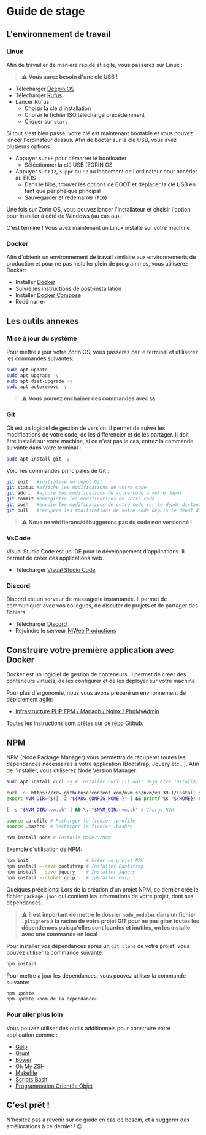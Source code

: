 # Guide de stage

## L'environnement de travail
### Linux
Afin de travailler de manière rapide et agile, vous passerez sur Linux :
> :warning: **Vous aurez besoin d'une clé USB !**
* Télécharger <a href="https://www.deepin.org/en/download/" target="_blank">Deepin OS</a>
* Télécharger <a href="https://rufus.ie/en/" target="_blank">Rufus</a>
* Lancer Rufus
  * Choisir la clé d'installation
  * Choisir le fichier ISO téléchargé précédemment
  * Cliquer sur `start`

Si tout s'est bien passé, votre clé est maintenant bootable et vous pouvez lancer l'ordinateur dessus. Afin de booter sur la clé USB, vous avez plusieurs options: 
* Appuyer sur `F8` pour démarrer le bootloader
  * Séléctionner la clé USB (ZORIN OS
* Appuyer sur `F12`, `suppr` ou `F2` au lancement de l'ordinateur pour accéder au BIOS
  * Dans le bios, trouver les options de BOOT et déplacer la clé USB en tant que périphéique principal
  * Sauvegarder et redémarrer (`F10`)

Une fois sur Zorin OS, vous pouvez lancer l'installateur et choisir l'option pour installer à côté de Windows (au cas ou).

C'est terminé ! Vous avez maintenant un Linux installé sur votre machine.

### Docker
Afin d'obtenir un environnement de travail similaire aux environnements de production et pour ne pas installer plein de programmes, vous utiliserez Docker: 
* Installer <a href="https://docs.docker.com/engine/install/ubuntu/" target="_blank">Docker</a>
* Suivre les instructions de <a href="https://docs.docker.com/engine/install/linux-postinstall/" target="_blank">post-installation</a>
* Installer <a href="https://docs.docker.com/compose/install/#install-compose-on-linux-systems" target="_blank">Docker Compose</a>
* Redémarrer

## Les outils annexes
### Mise à jour du système
Pour mettre à jour votre Zorin OS, vous passerez par le terminal et utiliserez les commandes suivantes:
```bash
sudo apt update
sudo apt upgrade -y
sudo apt dist-upgrade -y
sudo apt autoremove -y
```
> :warning: **Vous pouvez enchaîner des commandes avec `&&`**

### Git
Git est un logiciel de gestion de version. Il permet de suivre les modifications de votre code, de les différencier et de les partager.
Il doit être installé sur votre machine, si ce n'est pas le cas, entrez la commande suivante dans votre terminal :
```bash
sudo apt install git -y
```

Voici les commandes principales de Git :
```bash
git init   #initialise un dépôt Git
git status #affiche les modifications de votre code
git add .  #ajoute les modifications de votre code à votre dépôt
git commit #enregistre les modifications de votre code
git push   #envoie les modifications de votre code sur le dépôt distant
git pull   #récupère les modifications de votre code depuis le dépôt distant
```

> :warning: **Nous ne vérifierons/débuggerons pas du code non versionné !**

### VsCode
Visual Studio Code est un IDE pour le développement d'applications. Il permet de créer des applications web.

* Télécharger <a href="https://code.visualstudio.com/download" target="_blank">Visual Studio Code</a>

### Discord
Discord est un serveur de messagerie instantanée. Il permet de communiquer avec vos collègues, de discuter de projets et de partager des fichiers.

* Télécharger <a href="https://discordapp.com/download" target="_blank">Discord</a>
* Rejoindre le serveur <a href="https://discord.gg/xFVTvHSYF2" target="_blank">NiWee Productions</a>

## Construire votre première application avec Docker
Docker est un logiciel de gestion de conteneurs. Il permet de créer des conteneurs virtuels, de les configurer et de les déployer sur votre machine.

Pour plus d'ergonomie, nous vous avons préparé un environnement de déploiement agile: 
* <a href="https://github.com/niwee-productions/simple-php-fpm-mariadb-pma" target="_blank">Infrastructure PHP FPM / Mariadb / Nginx / PhpMyAdmin</a>

Toutes les instructions sont prêtes sur ce répo Github.

## NPM
NPM (Node Package Manager) vous permettra de récupérer toutes les dépendances nécessaires à votre application (Bootstrap, Jquery etc...).
Afin de l'installer, vous utiliserez Node Version Manager: 
```bash
sudo apt install curl -y # Installer curl (il doit déjà être installé)

curl -o- https://raw.githubusercontent.com/nvm-sh/nvm/v0.39.1/install.sh | bash
export NVM_DIR="$([ -z "${XDG_CONFIG_HOME-}" ] && printf %s "${HOME}/.nvm" || printf %s "${XDG_CONFIG_HOME}/nvm")" # Télécharger NVM

[ -s "$NVM_DIR/nvm.sh" ] && \. "$NVM_DIR/nvm.sh" # Charge NVM 

source .profile # Recharger le fichier .profile
source .bashrc  # Recharger le fichier .bashrc

nvm install node # Installe NodeJS/NPM
```

Exemple d'utilisation de NPM: 
```bash
npm init                     # Créer un projet NPM
npm install --save bootstrap # Installer Bootstrap
npm install --save jquery    # Installer Jquery
npm install --global gulp    # Installer Gulp
```

Quelques précisions: 
Lors de la création d'un projet NPM, ce dernier crée le fichier `package.json` qui contient les informations de votre projet, dont ses dépendances.
> :warning: **Il est important de mettre le dossier `node_modules` dans un fichier `.gitignore` à la racine de votre projet GIT pour ne pas giter toutes les dépendences puisqu'elles sont lourdes et inutiles, on les installe avec une commande en local**

Pour installer vos dépendances après un `git clone` de votre projet, vous pouvez utiliser la commande suivante:
```bash
npm install
```

Pour mettre à jour les dépendances, vous pouvez utiliser la commande suivante:
```bash
npm update
npm update <nom de la dépendance>
```

### Pour aller plus loin
Vous pouvez utiliser des outils additionnels pour construire votre application comme :
* <a href="https://www.npmjs.com/package/gulp" target="_blank">Gulp</a>
* <a href="https://www.npmjs.com/package/grunt" target="_blank">Grunt</a>
* <a href="https://www.npmjs.com/package/bower" target="_blank">Bower</a>
* <a href="https://ohmyz.sh/" target="_blank">Oh My ZSH</a>
* <a href="https://opensource.com/article/18/8/what-how-makefile" target="_blank">Makefile</a>
* <a href="https://devhints.io/bash" target="_blank">Scripts Bash</a>
* <a href="https://www.valuebound.com/resources/blog/object-oriented-programming-concepts-php-part-1" target="_blank">Programmation Orientée Objet</a>

## C'est prêt ! 
N'hésitez pas à revenir sur ce guide en cas de besoin, et à suggérer des améliorations à ce dernier ! :wink:
